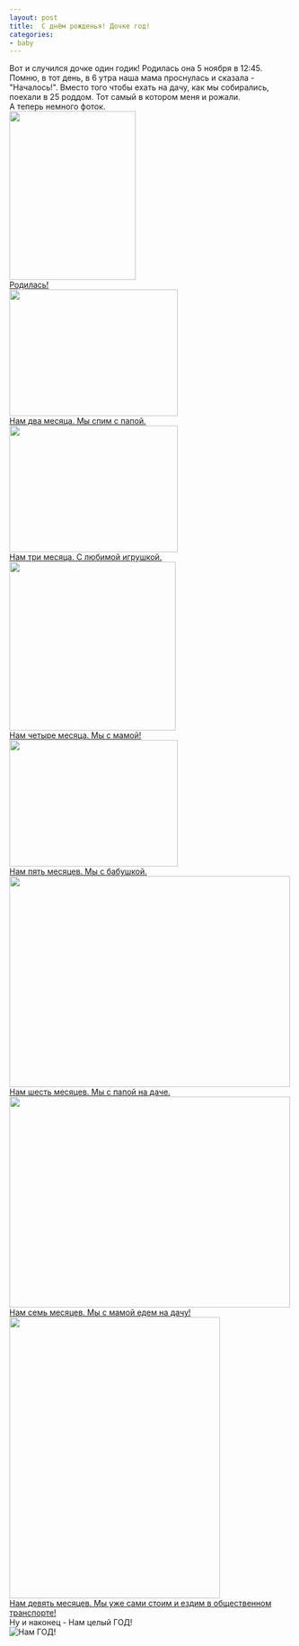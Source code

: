 ```yaml
---
layout: post
title:  С днём рожденья! Дочке год!
categories:
- baby
---
```

Вот и случился дочке один годик! Родилась она 5 ноября в 12:45. Помню, в тот день, в 6 утра наша мама проснулась и сказала - "Началось!". Вместо того чтобы ехать на дачу, как мы собирались, поехали в 25 роддом. Тот самый в котором меня и рожали.</br>А теперь немного фоток.</br><a href="http://fotki.yandex.ru/users/jarelle/view/344919/"><img src="http://img-fotki.yandex.ru/get/5700/jarelle.4/0_54357_4f9a5b7d_M.jpg" width="225" height="300" title="" alt="" border="0"/></a><br/><a href="http://fotki.yandex.ru/users/jarelle/view/344919/">Родилась!</a></br>
<a href="http://fotki.yandex.ru/users/jarelle/view/346371/"><img src="http://img-fotki.yandex.ru/get/5501/jarelle.6/0_54903_2a0a0c6c_M.jpg" width="300" height="225" title="" alt="" border="0"/></a><br/><a href="http://fotki.yandex.ru/users/jarelle/view/346371/">Нам два месяца. Мы спим с папой.</a></br>
<a href="http://fotki.yandex.ru/users/jarelle/view/367871/"><img src="http://img-fotki.yandex.ru/get/4513/jarelle.8/0_59cff_8fe2bc32_M.jpg" width="300" height="225" title="" alt="" border="0"/></a><br/><a href="http://fotki.yandex.ru/users/jarelle/view/367871/">Нам три месяца. С любимой игрушкой.</a></br>
<a href="http://fotki.yandex.ru/users/jarelle/view/374179/"><img src="http://img-fotki.yandex.ru/get/5208/jarelle.9/0_5b5a3_ed42f424_M.jpg" width="296" height="300" title="" alt="" border="0"/></a><br/><a href="http://fotki.yandex.ru/users/jarelle/view/374179/">Нам четыре месяца. Мы с мамой!</a></br>
<a href="http://fotki.yandex.ru/users/jarelle/view/386293/"><img src="http://img-fotki.yandex.ru/get/4809/jarelle.b/0_5e4f5_d73f553d_M.jpg" width="300" height="225" title="" alt="" border="0"/></a><br/><a href="http://fotki.yandex.ru/users/jarelle/view/386293/">Нам пять месяцев. Мы с бабушкой.</a></br>
<a href="http://fotki.yandex.ru/users/jarelle/view/403469/"><img src="http://img-fotki.yandex.ru/get/5807/jarelle.18/0_6280d_b7a6fe04_L.jpg" width="500" height="375" title="" alt="" border="0"/></a><br/><a href="http://fotki.yandex.ru/users/jarelle/view/403469/">Нам шесть месяцев. Мы с папой на даче.</a></br>
<a href="http://fotki.yandex.ru/users/jarelle/view/403485/"><img src="http://img-fotki.yandex.ru/get/5706/jarelle.18/0_6281d_96fa1c1d_L.jpg" width="500" height="375" title="" alt="" border="0"/></a><br/><a href="http://fotki.yandex.ru/users/jarelle/view/403485/">Нам семь месяцев. Мы с мамой едем на дачу!</a></br>
<a href="http://fotki.yandex.ru/users/jarelle/view/447772/"><img src="http://img-fotki.yandex.ru/get/4610/18394142.2f/0_6d51c_bb9aca06_L.jpg" width="375" height="500" title="" alt="" border="0"/></a><br/><a href="http://fotki.yandex.ru/users/jarelle/view/447772/">Нам девять месяцев. Мы уже сами стоим и ездим в общественном транспорте!</a></br>Ну и наконец - Нам целый ГОД!</br>![Нам ГОД!](https://lh5.googleusercontent.com/-hOXEJXgXIUU/TrT2RupreEI/AAAAAAAAAZE/7IKnVV3JNKE/s320/PB054281.JPG)